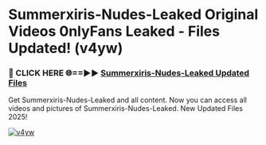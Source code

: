# Summerxiris-Nudes-Leaked Original Videos 0nlyFans Leaked - Files Updated! (v4yw)

<h3>🔴 CLICK HERE 🌐==►► <a href="https://tinyurl.com/4mcuefdz" rel="nofollow">Summerxiris-Nudes-Leaked Updated Files</a></h3>

Get Summerxiris-Nudes-Leaked and all content. Now you can access all videos and pictures of Summerxiris-Nudes-Leaked. New Updated Files 2025!

[![v4yw](https://i.imgur.com/StAQSOY.gif)](https://tinyurl.com/4mcuefdz)

